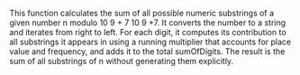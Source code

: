 This function calculates the sum of all possible numeric substrings of a given number n modulo 
10
9
+
7
10
9
+7. It converts the number to a string and iterates from right to left. For each digit, it computes its contribution to all substrings it appears in using a running multiplier that accounts for place value and frequency, and adds it to the total sumOfDigits. The result is the sum of all substrings of n without generating them explicitly.
